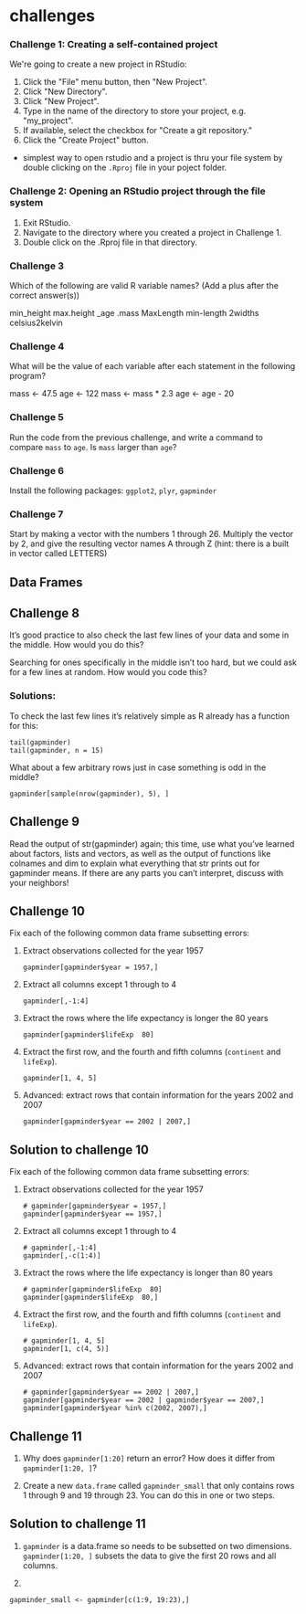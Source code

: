 # challenges 

### Challenge 1: Creating a self-contained project

We're going to create a new project in RStudio:

1.  Click the "File" menu button, then "New Project".
2.  Click "New Directory".
3.  Click "New Project".
4.  Type in the name of the directory to store your project, e.g.
    "my_project".
5.  If available, select the checkbox for "Create a git repository."
6.  Click the "Create Project" button.

-   simplest way to open rstudio and a project is thru your file system
    by double clicking on the `.Rproj` file in your poject folder.

### Challenge 2: Opening an RStudio project through the file system

1.  Exit RStudio.
2.  Navigate to the directory where you created a project in
    Challenge 1.
3.  Double click on the .Rproj file in that directory.

### Challenge 3 
Which of the following are valid R variable names? (Add a plus after the correct answer(s))

min_height
max.height
_age
.mass
MaxLength
min-length
2widths
celsius2kelvin


### Challenge 4

What will be the value of each variable after each statement in the
following program?

mass <- 47.5
age <- 122
mass <- mass * 2.3
age <- age - 20

### Challenge 5

Run the code from the previous challenge, and write a command to compare
`mass` to `age`. Is `mass` larger than `age`?

### Challenge 6

Install the following packages: `ggplot2`, `plyr`, `gapminder`

### Challenge 7

Start by making a vector with the numbers 1 through 26. Multiply the vector by 2, and give the resulting vector names A through Z (hint: there is a built in vector called LETTERS)

## Data Frames 
## Challenge 8
It’s good practice to also check the last few lines of your data and some in the middle. How would you do this?

Searching for ones specifically in the middle isn’t too hard, but we could ask for a few lines at random. How would you code this?

### Solutions: 
To check the last few lines it’s relatively simple as R already has a function for this:

```
tail(gapminder)
tail(gapminder, n = 15)
```

What about a few arbitrary rows just in case something is odd in the middle?

```
gapminder[sample(nrow(gapminder), 5), ]
```

## Challenge 9
Read the output of str(gapminder) again; this time, use what you’ve learned about factors, lists and vectors, as well as the output of functions like colnames and dim to explain what everything that str prints out for gapminder means. If there are any parts you can’t interpret, discuss with your neighbors!

## Challenge 10

 Fix each of the following common data frame subsetting errors:

 1. Extract observations collected for the year 1957

    ```{r, eval=FALSE}
    gapminder[gapminder$year = 1957,]
    ```

 2. Extract all columns except 1 through to 4

    ```{r, eval=FALSE}
    gapminder[,-1:4]
    ```

 3. Extract the rows where the life expectancy is longer the 80 years

    ```{r, eval=FALSE}
    gapminder[gapminder$lifeExp  80]
    ```

 4. Extract the first row, and the fourth and fifth columns
   (`continent` and `lifeExp`).

    ```{r, eval=FALSE}
    gapminder[1, 4, 5]
    ```

 5. Advanced: extract rows that contain information for the years 2002
    and 2007

    ```{r, eval=FALSE}
    gapminder[gapminder$year == 2002 | 2007,]
    ```

  ## Solution to challenge 10
 
  Fix each of the following common data frame subsetting errors:
 
  1. Extract observations collected for the year 1957
 
     ```{r, eval=FALSE}
     # gapminder[gapminder$year = 1957,]
     gapminder[gapminder$year == 1957,]
     ```
 
  2. Extract all columns except 1 through to 4
 
     ```{r, eval=FALSE}
     # gapminder[,-1:4]
     gapminder[,-c(1:4)]
     ```
 
  3. Extract the rows where the life expectancy is longer than 80 years
 
     ```{r, eval=FALSE}
     # gapminder[gapminder$lifeExp  80]
     gapminder[gapminder$lifeExp  80,]
     ```
 
  4. Extract the first row, and the fourth and fifth columns
    (`continent` and `lifeExp`).
 
     ```{r, eval=FALSE}
     # gapminder[1, 4, 5]
     gapminder[1, c(4, 5)]
     ```
 
  5. Advanced: extract rows that contain information for the years 2002
     and 2007
 
      ```{r, eval=FALSE}
      # gapminder[gapminder$year == 2002 | 2007,]
      gapminder[gapminder$year == 2002 | gapminder$year == 2007,]
      gapminder[gapminder$year %in% c(2002, 2007),]
      ```

 ## Challenge 11

 1. Why does `gapminder[1:20]` return an error? How does it differ from `gapminder[1:20, ]`?


 2. Create a new `data.frame` called `gapminder_small` that only contains rows 1 through 9
 and 19 through 23. You can do this in one or two steps.

  ## Solution to challenge 11
 
  1.  `gapminder` is a data.frame so needs to be subsetted on two dimensions. `gapminder[1:20, ]` subsets the data to give the first 20 rows and all columns.
 
  2. 
 
  ```{r}
  gapminder_small <- gapminder[c(1:9, 19:23),]
  ```
